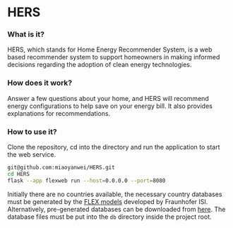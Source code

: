 # HERS

### What is it?

HERS, which stands for Home Energy Recommender System, 
is a web based recommender system to support homeowners in making informed decisions regarding the adoption of clean energy technologies. 

### How does it work?

Answer a few questions about your home, and HERS will recommend energy configurations to help save on your energy bill. 
It also provides explanations for recommendations. 

### How to use it?

Clone the repository, cd into the directory and run the application to start the web service.

```sh
git@github.com:miaoyanwei/HERS.git
cd HERS
flask --app flexweb run --host=0.0.0.0 --port=8080
```

Initially there are no countries available, the necessary country databases must be generated by the [FLEX models](https://github.com/H2020-newTRENDs/FLEX) developed by Fraunhofer ISI.
Alternatively, pre-generated databases can be downloaded from [here](). 
The database files must be put into the `db` directory inside the project root.
